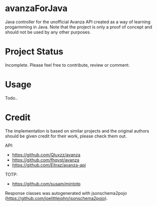 # avanzaForJava
Java controller for the unofficial Avanza API created as a way of learning progarmming in Java.
Note that the project is only a proof of concept and should not be used by any other purposes.

# Project Status
Incomplete. 
Please feel free to contribute, review or comment.
# Usage
Todo..

# Credit
The implementation is based on similar projects and the original authors should be given credit for their work, please check them out.

API:
- https://github.com/Qluxzz/avanza
- https://github.com/fhqvst/avanza
- https://github.com/Eitraz/avanza-api

TOTP:
- https://github.com/susam/mintotp

Response classes was autogenerated with jsonschema2pojo (https://github.com/joelittlejohn/jsonschema2pojo).

